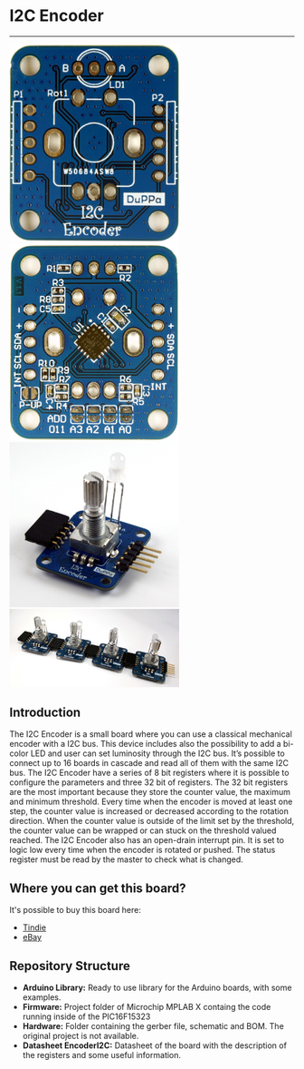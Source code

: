 # I2C Encoder
--------------------------------------------------------------------------------
 
 <img src="PCB_TOP.jpg" width="300">  <img src="PCB_BOT.jpg" width="300"> 
 <img src="FullAssembled.jpg" width="300"> <img src="ChainExample.jpg" width="300">

## Introduction

The I2C Encoder is a small board where you can use a classical mechanical encoder with a I2C bus. This device
includes also the possibility to add a bi-color LED and user can set luminosity through the I2C bus. It’s possible to connect up
to 16 boards in cascade and read all of them with the same I2C bus.
The I2C Encoder have a series of 8 bit registers where it is possible to configure the parameters and three 32
bit of registers. The 32 bit registers are the most important because they store the counter value, the maximum
and minimum threshold. Every time when the encoder is moved at least one step, the counter value is increased or
decreased according to the rotation direction. When the counter value is outside of the limit set by the threshold,
the counter value can be wrapped or can stuck on the threshold valued reached.
The I2C Encoder also has an open-drain interrupt pin. It is set to logic low every time when the encoder is rotated
or pushed. The status register must be read by the master to check what is changed.

## Where you can get this board?
It's possible to buy this board here:
* [Tindie](https://www.tindie.com/products/10730/)
* [eBay](http://ebay.com)

## Repository Structure
* **Arduino Library:** Ready to use library for the Arduino boards, with some examples.
* **Firmware:** Project folder of Microchip MPLAB X containg the code running inside of the PIC16F15323
* **Hardware:** Folder containing the gerber file, schematic and BOM. The original project is not available.
* **Datasheet EncoderI2C:** Datasheet of the board with the description of the registers and some useful information.


